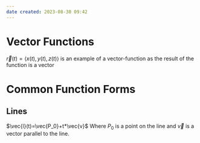 ```yaml
---
date created: 2023-08-30 09:42
---
```


# Vector Functions

$\vec{r}(t)=\langle x(t), y(t), z(t)\rangle$ is an example of a vector-function as the result of the function is a vector

# Common Function Forms

## Lines

$\vec{l}(t)=\vec{P_0}+t*\vec{v}$
Where $P_0$ is a point on the line and $\vec{v}$ is a vector parallel to the line.
